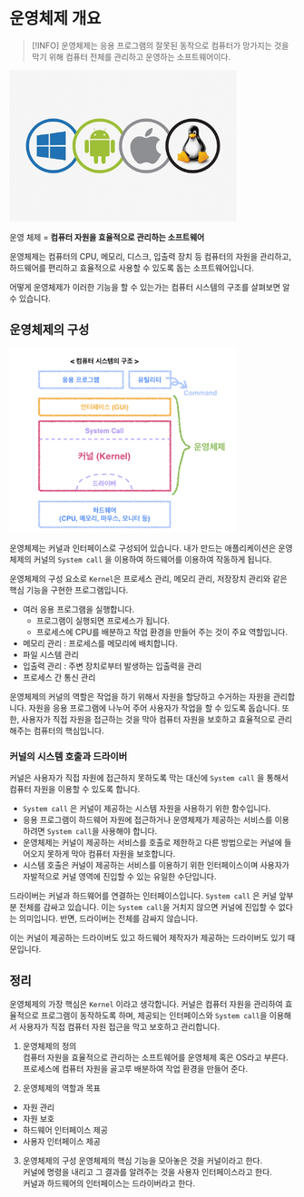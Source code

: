 # 운영체제 개요

> [!INFO]
> 운영체제는 응용 프로그램의 잘못된 동작으로 컴퓨터가 망가지는 것을 막기 위해 컴퓨터 전체를 관리하고 운영하는 소프트웨어이다.

<img src="../../images/os/운영체제.jpg" alt="운영체제" width="400px" height="auto" />

운영 체제 = **컴퓨터 자원을 효율적으로 관리하는 소프트웨어**

운영체제는 컴퓨터의 CPU, 메모리, 디스크, 입출력 장치 등 컴퓨터의 자원을 관리하고, 하드웨어를 편리하고 효율적으로 사용할 수 있도록 돕는 소프트웨어입니다.

어떻게 운영체제가 이러한 기능을 할 수 있는가는 컴퓨터 시스템의 구조를 살펴보면 알 수 있습니다.

## 운영체제의 구성

<img src="../../images/os/컴퓨터 시스템의 구조.png" alt="컴퓨터 시스템의 구조" width="400px" height="auto" />

운영체제는 커널과 인터페이스로 구성되어 있습니다. 내가 만드는 애플리케이션은 운영체제의 커널의 `System call` 을 이용하여 하드웨어를 이용하여 작동하게 됩니다.

운영체제의 구성 요소로 `Kernel`은 프로세스 관리, 메모리 관리, 저장장치 관리와 같은 핵심 기능을 구현한 프로그램입니다.

- 여러 응용 프로그램을 실행합니다.
  - 프로그램이 실행되면 프로세스가 됩니다.
  - 프로세스에 CPU를 배분하고 작업 환경을 만들어 주는 것이 주요 역할입니다.
- 메모리 관리 : 프로세스를 메모리에 배치합니다.
- 파일 시스템 관리
- 입출력 관리 : 주변 장치로부터 발생하는 입출력을 관리
- 프로세스 간 통신 관리

운영체제의 커널의 역할은 작업을 하기 위해서 자원을 할당하고 수거하는 자원을 관리합니다. 자원을 응용 프로그램에 나누어 주어 사용자가 작업을 할 수 있도록 돕습니다. 또한, 사용자가 직접 자원을 접근하는 것을 막아 컴퓨터 자원을 보호하고 효율적으로 관리해주는 컴퓨터의 핵심입니다.

### 커널의 시스템 호출과 드라이버

커널은 사용자가 직접 자원에 접근하지 못하도록 막는 대신에 `System call` 을 통해서 컴퓨터 자원을 이용할 수 있도록 합니다.

- `System call` 은 커널이 제공하는 시스템 자원을 사용하기 위한 함수입니다.
- 응용 프로그램이 하드웨어 자원에 접근하거나 운영체제가 제공하는 서비스를 이용하려면 `System call`을 사용해야 합니다.
- 운영체제는 커널이 제공하는 서비스를 호출로 제한하고 다른 방법으로는 커널에 들어오지 못하게 막아 컴퓨터 자원을 보호합니다.
- 시스템 호출은 커널이 제공하는 서비스를 이용하기 위한 인터페이스이며 사용자가 자발적으로 커널 영역에 진입할 수 있는 유일한 수단입니다.

드라이버는 커널과 하드웨어를 연결하는 인터페이스입니다. `System call` 은 커널 앞부분 전체를 감싸고 있습니다. 이는 `System call`을 거치지 않으면 커널에 진입할 수 없다는 의미입니다. 반면, 드라이버는 전체를 감싸지 않습니다.

이는 커널이 제공하는 드라이버도 있고 하드웨어 제작자가 제공하는 드라이버도 있기 때문입니다.

## 정리

운영체제의 가장 핵심은 `Kernel` 이라고 생각합니다. 커널은 컴퓨터 자원을 관리하여 효율적으로 프로그램이 동작하도록 하며, 제공되는 인터페이스와 `System call`을 이용해서 사용자가 직접 컴퓨터 자원 접근을 막고 보호하고 관리합니다.

1. 운영체제의 정의  
   컴퓨터 자원을 효율적으로 관리하는 소프트웨어를 운영체제 혹은 OS라고 부른다.  
   프로세스에 컴퓨터 자원을 골고루 배분하여 작업 환경을 만들어 준다.

2. 운영체제의 역할과 목표

- 자원 관리
- 자원 보호
- 하드웨어 인터페이스 제공
- 사용자 인터페이스 제공

3. 운영체제의 구성
   운영체제의 핵심 기능을 모아놓은 것을 커널이라고 한다.  
   커널에 명령을 내리고 그 결과를 알려주는 것을 사용자 인터페이스라고 한다.  
   커널과 하드웨어의 인터페이스는 드라이버라고 한다.
